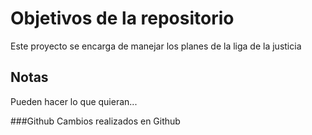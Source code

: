 # Objetivos de la repositorio

Este proyecto se encarga de manejar los planes de la liga de la justicia


## Notas
Pueden hacer lo que quieran...

###Github
Cambios realizados en Github
